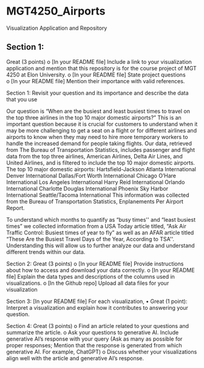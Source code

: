 # MGT4250_Airports
 Visualization Application and Repository

## Section 1:
Great (3 points) 
o [In your README file] Include a link to your visualization application and mention 
that this repository is for the course project of MGT 4250 at Elon University. 
o [In your README file] State project questions  
o [In your README file] Mention their importance with valid references.

Section 1: Revisit your question and its importance and describe the data that you use

Our question is “When are the busiest and least busiest times to travel on the top three airlines in the top 10 major domestic airports?” This is an important question because it is crucial for customers to understand when it may be more challenging to get a seat on a flight or for different airlines and airports to know when they may need to hire more temporary workers to handle the increased demand for people taking flights. Our data, retrieved from The Bureau of Transportation Statistics, includes passenger and flight data from the top three airlines, American Airlines, Delta Air Lines, and United Airlines, and is filtered to include the top 10 major domestic airports. 
The top 10 major domestic airports:
Hartsfield-Jackson Atlanta International
Denver International
Dallas/Fort Worth International
Chicago O’Hare International
Los Angeles International
Harry Reid International
Orlando International
Charlotte Douglas International
Phoenix Sky Harbor International
Seattle/Tacoma International
This information was collected from the Bureau of Transportation Statistics, Enplanements Per Airport Report.  

To understand which months to quantify as “busy times'' and “least busiest times” we collected information from a USA Today article titled, “Ask Air Traffic Control: Busiest times of year to fly” as well as an AFAR article titled “These Are the Busiest Travel Days of the Year, According to TSA''. Understanding this will allow us to further analyze our data and understand different trends within our data. 

Section 2:
Great (3 points) 
 o [In your README file] Provide instructions about how to access and download your data correctly. 
 o [In your README file] Explain the data types and descriptions of the columns used in visualizations. 
 o [In the Github repo] Upload all data files for your visualization

Section 3:
 [In your README file] For each visualization, 
 • Great (1 point): Interpret a visualization and explain how it contributes to answering 
your question. 

Section 4:
Great (3 points) 
 o Find an article related to your questions and summarize the article. 
 o Ask your questions to generative AI. Include generative AI’s response with your query (Ask as many as possible for proper responses; Mention that the response is generated from which generative AI. For example, ChatGPT) 
 o Discuss whether your visualizations align well with the article and generative AI’s response. 
